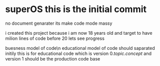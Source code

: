 # superOS this is the initial commit

no document genarater its make code mode massy

i created this project because i am now 18 years old
and target to have milion lines of code before 20
lets see progress

buesness model of code\n
educational model of code should saparated
initily this is for educational code which is
version 0.*topic*.*concept*
and version 1 should be the production code base